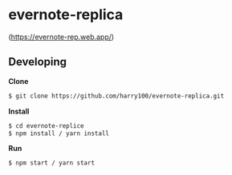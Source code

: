 # evernote-replica

(https://evernote-rep.web.app/)

## Developing
**Clone**
```bash
$ git clone https://github.com/harry100/evernote-replica.git
```

**Install**
```bash
$ cd evernote-replice
$ npm install / yarn install
```

**Run**
```bash
$ npm start / yarn start
```
